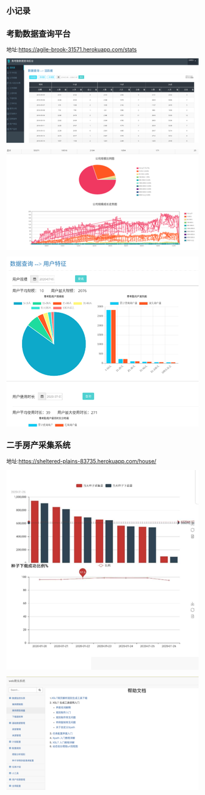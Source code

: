## 小记录

## 考勤数据查询平台 

地址:https://agile-brook-31571.herokuapp.com/stats

![image-20200707154028974](./image-20200707154028974.png)

![image-20200707154438811](./image-20200707154438811.png)

![image-20200707154639232](./image-20200707154639232.png)



## 二手房产采集系统
地址:https://sheltered-plains-83735.herokuapp.com/house/



![image-20200707162035978](image-20200707162035978.png)



![image-20200712220604774](image-20200712220604774.png)

